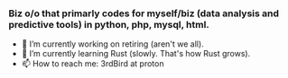 ### Biz o/o that primarly codes for myself/biz (data analysis and predictive tools) in python, php, mysql, html.

- 🔭 I’m currently working on retiring (aren't we all).
- 🌱 I’m currently learning Rust (slowly. That's how Rust grows).
- 📫 How to reach me: 3rdBird at proton

<!--
**3rdBird-prog/3rdBird-prog** is a ✨ _special_ ✨ repository because its `README.md` (this file) appears on your GitHub profile.
-->
